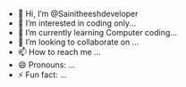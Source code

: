 - 👋 Hi, I’m @Sainitheeshdeveloper
- 👀 I’m interested in coding only...
- 🌱 I’m currently learning Computer coding...
- 💞️ I’m looking to collaborate on ...
- 📫 How to reach me ...
- 😄 Pronouns: ...
- ⚡ Fun fact: ...

<!---
Sainitheeshdeveloper/Sainitheeshdeveloper is a ✨ special ✨ repository because its `README.md` (this file) appears on your GitHub profile.
You can click the Preview link to take a look at your changes.
--->
